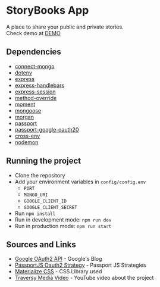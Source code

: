 # StoryBooks App

A place to share your public and private stories.<br>
Check demo at [DEMO](https://abs-storybook.herokuapp.com/)
## Dependencies

- [connect-mongo](https://npmjs.com/package/connect-mongo)
- [dotenv](https://npmjs.com/package/dotenv)
- [express](https://npmjs.com/package/express)
- [express-handlebars](https://npmjs.com/package/express-handlebars)
- [express-session](https://npmjs.com/package/express-session)
- [method-override](https://npmjs.com/package/method-override)
- [moment](https://npmjs.com/package/moment)
- [mongoose](https://npmjs.com/package/mongoose)
- [morgan](https://npmjs.com/package/morgan)
- [passport](https://npmjs.com/package/passport)
- [passport-google-oauth20](https://npmjs.com/package/passport-google-oauth20)
- [cross-env](https://npmjs.com/package/cross-env)
- [nodemon](https://npmjs.com/package/nodemon)

## Running the project
- Clone the repository
- Add your environment variables in `config/config.env`
  - `PORT`
  - `MONGO_URI`
  - `GOOGLE_CLIENT_ID`
  - `GOOGLE_CLIENT_SECRET`
- Run `npm install`
- Run in development mode: `npm run dev`
- Run in production mode: `npm run start`

## Sources and Links
- [Google OAuth2 API](https://developers.google.com/identity/protocols/oauth2) - Google's Blog
- [PassportJS Oauth2 Strategy](http://www.passportjs.org/docs/oauth2-api/) - Passport JS Strategies
- [Materialize CSS](https://materializecss.com/getting-started.html) - CSS Library used
- [Traversy Media Video](https://www.youtube.com/watch?v=SBvmnHTQIPY) - YouTube video about the project